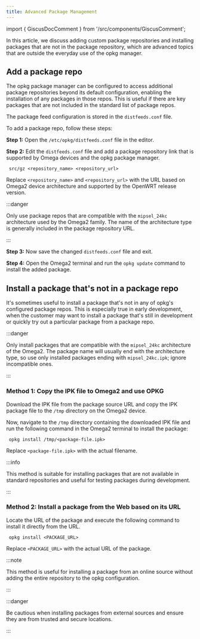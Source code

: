 ```yaml
---
title: Advanced Package Management
---
```


import { GiscusDocComment } from '/src/components/GiscusComment';

In this article, we discuss adding custom package repositories and installing packages that are not in the package repository, which are advanced topics that are outside the everyday use of the opkg manager.

## Add a package repo

The opkg package manager can be configured to access additional package repositories beyond its default configuration, enabling the installation of any packages in those repos. This is useful if there are key packages that are not included in the standard list of package repos.

The package feed configuration is stored in the `distfeeds.conf` file.

To add a package repo, follow these steps:

**Step 1:** Open the `/etc/opkg/distfeeds.conf` file in the editor.

**Step 2:** Edit the `distfeeds.conf` file and add a package repository link that is supported by Omega devices and the opkg package manager.

```shell
 src/gz <repository_name> <repository_url>
 ```

Replace `<repository_name>` and `<repository_url>` with the URL based on Omega2 device architecture and supported by the OpenWRT release version.

:::danger

Only use package repos that are compatible with the `mipsel_24kc` architecture used by the Omega2 family. The name of the architecture type is generally included in the package repository URL.

:::

**Step 3:** Now save the changed `distfeeds.conf` file and exit.

**Step 4:** Open the Omega2 terminal and run the `opkg update` command to install the added package.

<!-- TODO: add a tip here on seeing the existing `distfeeds.conf` file for examples -->

## Install a package that's not in a package repo

It's sometimes useful to install a package that's not in any of opkg's configured package repos. This is especially true in early development, when the customer may want to install a package that's still in development or quickly try out a particular package from a package repo.

:::danger

Only install packages that are compatible with the `mipsel_24kc` architecture of the Omega2. The package name will usually end with the architecture type, so use only installed packages ending with `mipsel_24kc.ipk`; ignore incompatible ones.

:::

### Method 1: Copy the IPK file to Omega2 and use OPKG

Download the IPK file from the package source URL and copy the IPK package file to the `/tmp` directory on the Omega2 device.

Now, navigate to the `/tmp` directory containing the downloaded IPK file and run the following command in the Omega2 terminal to install the package:

```shell
 opkg install /tmp/<package-file.ipk>
 ```

Replace `<package-file.ipk>` with the actual filename.

:::info

This method is suitable for installing packages that are not available in standard repositories and useful for testing packages during development.

:::

### Method 2: Install a package from the Web based on its URL

Locate the URL of the package and execute the following command to install it directly from the URL.

```shell
 opkg install <PACKAGE_URL>
 ```

Replace `<PACKAGE_URL>` with the actual URL of the package.

:::note

This method is useful for installing a package from an online source without adding the entire repository to the opkg configuration.

:::

:::danger

Be cautious when installing packages from external sources and ensure they are from trusted and secure locations.

:::

<GiscusDocComment />
